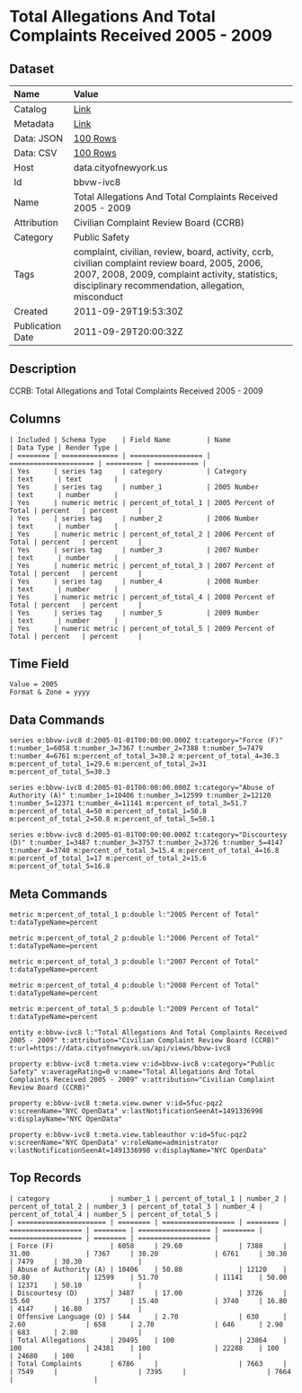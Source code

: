 # Total Allegations And Total Complaints Received 2005 - 2009

## Dataset

| Name | Value |
| :--- | :---- |
| Catalog | [Link](https://catalog.data.gov/dataset/total-allegations-and-total-complaints-received-2005-2009-09aea) |
| Metadata | [Link](https://data.cityofnewyork.us/api/views/bbvw-ivc8) |
| Data: JSON | [100 Rows](https://data.cityofnewyork.us/api/views/bbvw-ivc8/rows.json?max_rows=100) |
| Data: CSV | [100 Rows](https://data.cityofnewyork.us/api/views/bbvw-ivc8/rows.csv?max_rows=100) |
| Host | data.cityofnewyork.us |
| Id | bbvw-ivc8 |
| Name | Total Allegations And Total Complaints Received 2005 - 2009 |
| Attribution | Civilian Complaint Review Board (CCRB) |
| Category | Public Safety |
| Tags | complaint, civilian, review, board, activity, ccrb, civilian complaint review board, 2005, 2006, 2007, 2008, 2009, complaint activity, statistics, disciplinary recommendation, allegation, misconduct |
| Created | 2011-09-29T19:53:30Z |
| Publication Date | 2011-09-29T20:00:32Z |

## Description

CCRB: Total Allegations and Total Complaints Received 2005 - 2009

## Columns

```ls
| Included | Schema Type    | Field Name         | Name                  | Data Type | Render Type |
| ======== | ============== | ================== | ===================== | ========= | =========== |
| Yes      | series tag     | category           | Category              | text      | text        |
| Yes      | series tag     | number_1           | 2005 Number           | text      | number      |
| Yes      | numeric metric | percent_of_total_1 | 2005 Percent of Total | percent   | percent     |
| Yes      | series tag     | number_2           | 2006 Number           | text      | number      |
| Yes      | numeric metric | percent_of_total_2 | 2006 Percent of Total | percent   | percent     |
| Yes      | series tag     | number_3           | 2007 Number           | text      | number      |
| Yes      | numeric metric | percent_of_total_3 | 2007 Percent of Total | percent   | percent     |
| Yes      | series tag     | number_4           | 2008 Number           | text      | number      |
| Yes      | numeric metric | percent_of_total_4 | 2008 Percent of Total | percent   | percent     |
| Yes      | series tag     | number_5           | 2009 Number           | text      | number      |
| Yes      | numeric metric | percent_of_total_5 | 2009 Percent of Total | percent   | percent     |
```

## Time Field

```ls
Value = 2005
Format & Zone = yyyy
```

## Data Commands

```ls
series e:bbvw-ivc8 d:2005-01-01T00:00:00.000Z t:category="Force (F)" t:number_1=6058 t:number_3=7367 t:number_2=7388 t:number_5=7479 t:number_4=6761 m:percent_of_total_3=30.2 m:percent_of_total_4=30.3 m:percent_of_total_1=29.6 m:percent_of_total_2=31 m:percent_of_total_5=30.3

series e:bbvw-ivc8 d:2005-01-01T00:00:00.000Z t:category="Abuse of Authority (A)" t:number_1=10406 t:number_3=12599 t:number_2=12120 t:number_5=12371 t:number_4=11141 m:percent_of_total_3=51.7 m:percent_of_total_4=50 m:percent_of_total_1=50.8 m:percent_of_total_2=50.8 m:percent_of_total_5=50.1

series e:bbvw-ivc8 d:2005-01-01T00:00:00.000Z t:category="Discourtesy (D)" t:number_1=3487 t:number_3=3757 t:number_2=3726 t:number_5=4147 t:number_4=3740 m:percent_of_total_3=15.4 m:percent_of_total_4=16.8 m:percent_of_total_1=17 m:percent_of_total_2=15.6 m:percent_of_total_5=16.8
```

## Meta Commands

```ls
metric m:percent_of_total_1 p:double l:"2005 Percent of Total" t:dataTypeName=percent

metric m:percent_of_total_2 p:double l:"2006 Percent of Total" t:dataTypeName=percent

metric m:percent_of_total_3 p:double l:"2007 Percent of Total" t:dataTypeName=percent

metric m:percent_of_total_4 p:double l:"2008 Percent of Total" t:dataTypeName=percent

metric m:percent_of_total_5 p:double l:"2009 Percent of Total" t:dataTypeName=percent

entity e:bbvw-ivc8 l:"Total Allegations And Total Complaints Received 2005 - 2009" t:attribution="Civilian Complaint Review Board (CCRB)" t:url=https://data.cityofnewyork.us/api/views/bbvw-ivc8

property e:bbvw-ivc8 t:meta.view v:id=bbvw-ivc8 v:category="Public Safety" v:averageRating=0 v:name="Total Allegations And Total Complaints Received 2005 - 2009" v:attribution="Civilian Complaint Review Board (CCRB)"

property e:bbvw-ivc8 t:meta.view.owner v:id=5fuc-pqz2 v:screenName="NYC OpenData" v:lastNotificationSeenAt=1491336998 v:displayName="NYC OpenData"

property e:bbvw-ivc8 t:meta.view.tableauthor v:id=5fuc-pqz2 v:screenName="NYC OpenData" v:roleName=administrator v:lastNotificationSeenAt=1491336998 v:displayName="NYC OpenData"
```

## Top Records

```ls
| category               | number_1 | percent_of_total_1 | number_2 | percent_of_total_2 | number_3 | percent_of_total_3 | number_4 | percent_of_total_4 | number_5 | percent_of_total_5 | 
| ====================== | ======== | ================== | ======== | ================== | ======== | ================== | ======== | ================== | ======== | ================== | 
| Force (F)              | 6058     | 29.60              | 7388     | 31.00              | 7367     | 30.20              | 6761     | 30.30              | 7479     | 30.30              | 
| Abuse of Authority (A) | 10406    | 50.80              | 12120    | 50.80              | 12599    | 51.70              | 11141    | 50.00              | 12371    | 50.10              | 
| Discourtesy (D)        | 3487     | 17.00              | 3726     | 15.60              | 3757     | 15.40              | 3740     | 16.80              | 4147     | 16.80              | 
| Offensive Language (O) | 544      | 2.70               | 630      | 2.60               | 658      | 2.70               | 646      | 2.90               | 683      | 2.80               | 
| Total Allegations      | 20495    | 100                | 23864    | 100                | 24381    | 100                | 22288    | 100                | 24680    | 100                | 
| Total Complaints       | 6786     |                    | 7663     |                    | 7549     |                    | 7395     |                    | 7664     |                    | 
```